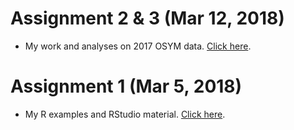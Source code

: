 # Assignment 2 & 3 (Mar 12, 2018)

+ My work and analyses on 2017 OSYM data. [Click here](Assignment3.html).

# Assignment 1 (Mar 5, 2018)

+ My R examples and RStudio material. [Click here](Assignment1.html).
